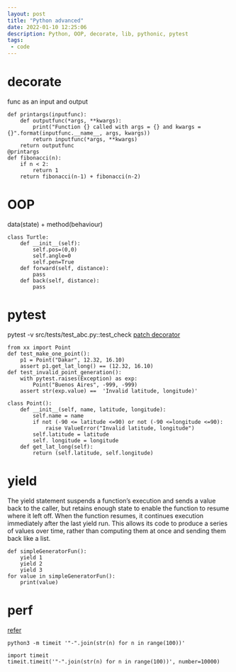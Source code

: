 ```yaml
---
layout: post
title: "Python advanced"
date: 2022-01-10 12:25:06
description: Python, OOP, decorate, lib, pythonic, pytest
tags:
 - code
---
```



# decorate
func as an input and output

```
def printargs(inputfunc):
	def outputfunc(*args, **kwargs):
		print("Function {} called with args = {} and kwargs = {}".format(inputfunc.__name__, args, kwargs))
		return inputfunc(*args, **kwargs)
	return outputfunc
@printargs
def fibonacci(n):
	if n < 2:
		return 1
	return fibonacci(n-1) + fibonacci(n-2)

```

# OOP
data(state) + method(behaviour)
```
class Turtle:
	def __init__(self):
		self.pos=(0,0)
		self.angle=0
		self.pen=True
	def forward(self, distance):
		pass
	def back(self, distance):
		pass

```

# pytest
pytest -v src/tests/test_abc.py::test_check
[patch decorator](https://www.fugue.co/blog/2016-02-11-python-mocking-101)
```
from xx import Point
def test_make_one_point():
	p1 = Point("Dakar", 12.32, 16.10)
	assert p1.get_lat_long() == (12.32, 16.10)
def test_invalid_point_generation():
	with pytest.raises(Exception) as exp:
		Point("Buenos Aires", -999, -999)
	assert str(exp.value) ==  'Invalid latitude, longitude)'

class Point():
	def __init__(self, name, latitude, longitude):
		self.name = name
		if not (-90 <= latitude <=90) or not (-90 <=longitude <=90):
			raise ValueError("Invalid latitude, longitude")
		self.latitude = latitude
		self. longitude = longitude
	def get_lat_long(self):
		return (self.latitude, self.longitude)

```
# yield
The yield statement suspends a function’s execution and sends a value back to the caller, but retains enough state to enable the function to resume where it left off. When the function resumes, it continues execution immediately after the last yield run. This allows its code to produce a series of values over time, rather than computing them at once and sending them back like a list.

```
def simpleGeneratorFun():
    yield 1
    yield 2
    yield 3
for value in simpleGeneratorFun():
    print(value)
```

# perf
[refer](https://jakevdp.github.io/PythonDataScienceHandbook/01.07-timing-and-profiling.html)
```
python3 -m timeit '"-".join(str(n) for n in range(100))'

import timeit
timeit.timeit('"-".join(str(n) for n in range(100))', number=10000)
```
